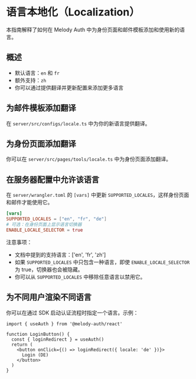# 语言本地化（Localization）

本指南解释了如何在 Melody Auth 中为身份页面和邮件模板添加和使用新的语言。

## 概述
- 默认语言：`en` 和 `fr`
- 额外支持：`zh`
- 你可以通过提供翻译并更新配置来添加更多语言

## 为邮件模板添加翻译
在 `server/src/configs/locale.ts` 中为你的新语言提供翻译。

## 为身份页面添加翻译
你可以在 `server/src/pages/tools/locale.ts` 中为身份页面添加翻译。

## 在服务器配置中允许该语言
在 `server/wrangler.toml` 的 `[vars]` 中更新 `SUPPORTED_LOCALES`，这样身份页面和邮件才能使用它。

```toml
[vars]
SUPPORTED_LOCALES = ["en", "fr", "de"]
# 可选：在身份页面上显示语言切换器
ENABLE_LOCALE_SELECTOR = true
```

注意事项：
- 文档中提到的支持语言：['en', 'fr', 'zh']
- 如果 `SUPPORTED_LOCALES` 中只包含一种语言，即使 `ENABLE_LOCALE_SELECTOR` 为 true，切换器也会被隐藏。
- 你可以从 `SUPPORTED_LOCALES` 中移除任意语言以禁用它。

## 为不同用户渲染不同语言
你可以在通过 SDK 启动认证流程时指定一个语言。示例：

```tsx
import { useAuth } from '@melody-auth/react'

function LoginButton() {
  const { loginRedirect } = useAuth()
  return (
    <button onClick={() => loginRedirect({ locale: 'de' })}>
      Login (DE)
    </button>
  )
}
```